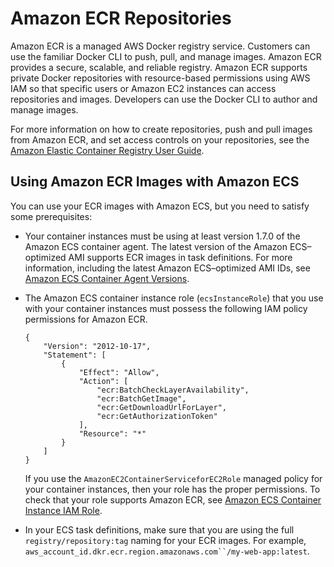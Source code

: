 # Amazon ECR Repositories<a name="ECS_Console_Repositories"></a>

Amazon ECR is a managed AWS Docker registry service\. Customers can use the familiar Docker CLI to push, pull, and manage images\. Amazon ECR provides a secure, scalable, and reliable registry\. Amazon ECR supports private Docker repositories with resource\-based permissions using AWS IAM so that specific users or Amazon EC2 instances can access repositories and images\. Developers can use the Docker CLI to author and manage images\.

For more information on how to create repositories, push and pull images from Amazon ECR, and set access controls on your repositories, see the [Amazon Elastic Container Registry User Guide](https://docs.aws.amazon.com/AmazonECR/latest/userguide/)\.

## Using Amazon ECR Images with Amazon ECS<a name="ECR_on_ECS_ecs-dg"></a>

You can use your ECR images with Amazon ECS, but you need to satisfy some prerequisites:
+ Your container instances must be using at least version 1\.7\.0 of the Amazon ECS container agent\. The latest version of the Amazon ECS–optimized AMI supports ECR images in task definitions\. For more information, including the latest Amazon ECS–optimized AMI IDs, see [Amazon ECS Container Agent Versions](ecs-agent-versions.md)\.
+ The Amazon ECS container instance role \(`ecsInstanceRole`\) that you use with your container instances must possess the following IAM policy permissions for Amazon ECR\.

  ```
  {
      "Version": "2012-10-17",
      "Statement": [
          {
              "Effect": "Allow",
              "Action": [
                  "ecr:BatchCheckLayerAvailability",
                  "ecr:BatchGetImage",
                  "ecr:GetDownloadUrlForLayer",
                  "ecr:GetAuthorizationToken"
              ],
              "Resource": "*"
          }
      ]
  }
  ```

  If you use the `AmazonEC2ContainerServiceforEC2Role` managed policy for your container instances, then your role has the proper permissions\. To check that your role supports Amazon ECR, see [Amazon ECS Container Instance IAM Role](instance_IAM_role.md)\.
+ In your ECS task definitions, make sure that you are using the full `registry/repository:tag` naming for your ECR images\. For example, `aws_account_id.dkr.ecr.region.amazonaws.com``/my-web-app:latest`\.